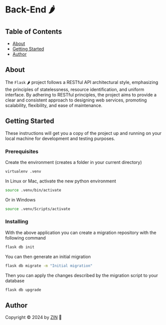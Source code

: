 # Back-End 🌶️

## Table of Contents

- [About](#about)
- [Getting Started](#getting-started)
- [Author](#author)

## About

The `Flask` 🌶️ project follows a RESTful API architectural style, emphasizing the principles of statelessness, resource identification, and uniform interface. By adhering to RESTful principles, the project aims to provide a clear and consistent approach to designing web services, promoting scalability, flexibility, and ease of maintenance.

## Getting Started

These instructions will get you a copy of the project up and running on your local machine for development and testing purposes.

### Prerequisites

Create the environment (creates a folder in your current directory)

```bash
virtualenv .venv
```

In Linux or Mac, activate the new python environment

```bash
source .venv/bin/activate
```

Or in Windows

```bash
source .venv/Scripts/activate
```

### Installing

With the above application you can create a migration repository with the following command

```bash
flask db init
```

You can then generate an initial migration

```bash
flask db migrate -m "Initial migration"
```

Then you can apply the changes described by the migration script to your database

```bash
flask db upgrade
```

## Author

Copyright &copy; 2024 by [ZIN](http://www.github.com/zinitdev)
🔑
